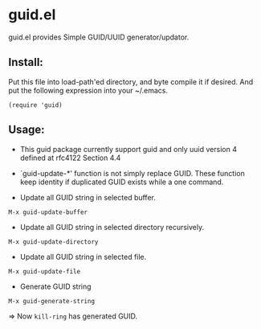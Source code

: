 guid.el
=======

guid.el provides Simple GUID/UUID generator/updator.

## Install:

Put this file into load-path'ed directory, and byte compile it if
desired. And put the following expression into your ~/.emacs.

```
(require 'guid)
```

## Usage:

* This guid package currently support guid and only uuid version 4
  defined at rfc4122 Section 4.4

* `guid-update-*' function is not simply replace GUID.
  These function keep identity if duplicated GUID exists
  while a one command.

* Update all GUID string in selected buffer.

```
M-x guid-update-buffer
```

* Update all GUID string in selected directory recursively.

```
M-x guid-update-directory
```

* Update all GUID string in selected file.

```
M-x guid-update-file
```

* Generate GUID string

```
M-x guid-generate-string
```

=> Now `kill-ring` has generated GUID.

